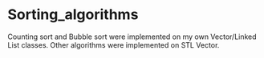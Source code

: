 # Sorting_algorithms

Counting sort and Bubble sort were implemented on my own Vector/Linked List classes.
Other algorithms were implemented on STL Vector.
